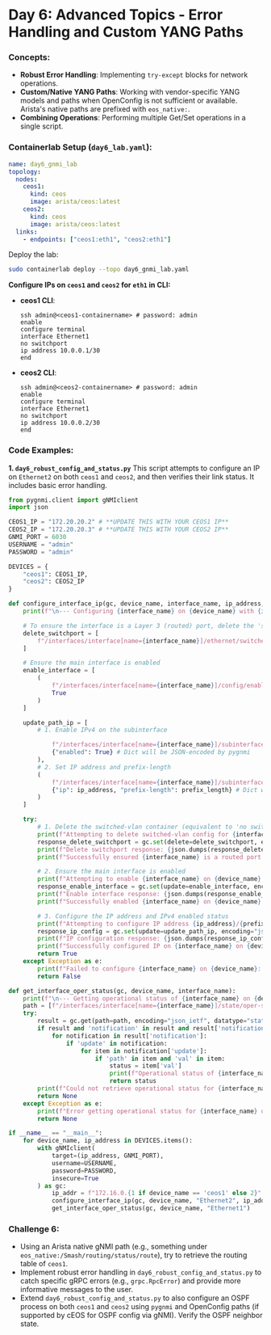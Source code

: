 # Day 6: Advanced Topics - Error Handling and Custom YANG Paths

### Concepts:

  * **Robust Error Handling**: Implementing `try-except` blocks for network operations.
  * **Custom/Native YANG Paths**: Working with vendor-specific YANG models and paths when OpenConfig is not sufficient or available. Arista's native paths are prefixed with `eos_native:`.
  * **Combining Operations**: Performing multiple Get/Set operations in a single script.

### Containerlab Setup (`day6_lab.yaml`):

```yaml
name: day6_gnmi_lab
topology:
  nodes:
    ceos1:
      kind: ceos
      image: arista/ceos:latest
    ceos2:
      kind: ceos
      image: arista/ceos:latest
  links:
    - endpoints: ["ceos1:eth1", "ceos2:eth1"]
```

Deploy the lab:

```bash
sudo containerlab deploy --topo day6_gnmi_lab.yaml
```

**Configure IPs on `ceos1` and `ceos2` for `eth1` in CLI:**

* **ceos1 CLI**:
  ```
  ssh admin@<ceos1-containername> # password: admin
  enable
  configure terminal
  interface Ethernet1
  no switchport
  ip address 10.0.0.1/30
  end
  ```
* **ceos2 CLI**:
  ```
  ssh admin@<ceos2-containername> # password: admin
  enable
  configure terminal
  interface Ethernet1
  no switchport
  ip address 10.0.0.2/30
  end
    ```

### Code Examples:

**1. `day6_robust_config_and_status.py`**
This script attempts to configure an IP on `Ethernet2` on both `ceos1` and `ceos2`, and then verifies their link status. It includes basic error handling.

```python
from pygnmi.client import gNMIclient
import json

CEOS1_IP = "172.20.20.2" # **UPDATE THIS WITH YOUR CEOS1 IP**
CEOS2_IP = "172.20.20.3" # **UPDATE THIS WITH YOUR CEOS2 IP**
GNMI_PORT = 6030
USERNAME = "admin"
PASSWORD = "admin"

DEVICES = {
    "ceos1": CEOS1_IP,
    "ceos2": CEOS2_IP
}

def configure_interface_ip(gc, device_name, interface_name, ip_address, prefix_length):
    print(f"\n--- Configuring {interface_name} on {device_name} with {ip_address}/{prefix_length} ---")

    # To ensure the interface is a Layer 3 (routed) port, delete the 'switched-vlan' container.
    delete_switchport = [
        f"/interfaces/interface[name={interface_name}]/ethernet/switched-vlan"
    ]

    # Ensure the main interface is enabled
    enable_interface = [
        (
            f"/interfaces/interface[name={interface_name}]/config/enabled",
            True 
        )
    ]

    update_path_ip = [
        # 1. Enable IPv4 on the subinterface

            f"/interfaces/interface[name={interface_name}]/subinterfaces/subinterface[index=0]/openconfig-if-ip:ipv4/config",
            {"enabled": True} # Dict will be JSON-encoded by pygnmi
        ),
        # 2. Set IP address and prefix-length
        (
            f"/interfaces/interface[name={interface_name}]/subinterfaces/subinterface[index=0]/openconfig-if-ip:ipv4/addresses/address[ip={ip_address}]/config",
            {"ip": ip_address, "prefix-length": prefix_length} # Dict will be JSON-encoded by pygnmi
        )
    ]

    try:
        # 1. Delete the switched-vlan container (equivalent to 'no switchport')
        print(f"Attempting to delete switched-vlan config for {interface_name} on {device_name}...")
        response_delete_switchport = gc.set(delete=delete_switchport, encoding="json_ietf")
        print(f"Delete switchport response: {json.dumps(response_delete_switchport, indent=2)}")
        print(f"Successfully ensured {interface_name} is a routed port on {device_name}.")

        # 2. Ensure the main interface is enabled
        print(f"Attempting to enable {interface_name} on {device_name}...")
        response_enable_interface = gc.set(update=enable_interface, encoding="json_ietf")
        print(f"Enable interface response: {json.dumps(response_enable_interface, indent=2)}")
        print(f"Successfully enabled {interface_name} on {device_name}.")

        # 3. Configure the IP address and IPv4 enabled status
        print(f"Attempting to configure IP address {ip_address}/{prefix_length} on {interface_name}.")
        response_ip_config = gc.set(update=update_path_ip, encoding="json_ietf")
        print(f"IP configuration response: {json.dumps(response_ip_config, indent=2)}")
        print(f"Successfully configured IP on {interface_name} on {device_name}.")
        return True
    except Exception as e:
        print(f"Failed to configure {interface_name} on {device_name}: {e}")
        return False

def get_interface_oper_status(gc, device_name, interface_name):
    print(f"\n--- Getting operational status of {interface_name} on {device_name} ---")
    path = [f"/interfaces/interface[name={interface_name}]/state/oper-status"]
    try:
        result = gc.get(path=path, encoding="json_ietf", datatype="state")
        if result and 'notification' in result and result['notification']:
            for notification in result['notification']:
                if 'update' in notification:
                    for item in notification['update']:
                        if 'path' in item and 'val' in item:
                            status = item['val']
                            print(f"Operational status of {interface_name} on {device_name}: {status}")
                            return status
        print(f"Could not retrieve operational status for {interface_name} on {device_name}.")
        return None
    except Exception as e:
        print(f"Error getting operational status for {interface_name} on {device_name}: {e}")
        return None

if __name__ == "__main__":
    for device_name, ip_address in DEVICES.items():
        with gNMIclient(
            target=(ip_address, GNMI_PORT),
            username=USERNAME,
            password=PASSWORD,
            insecure=True
        ) as gc:
            ip_addr = f"172.16.0.{1 if device_name == 'ceos1' else 2}"
            configure_interface_ip(gc, device_name, "Ethernet2", ip_addr, 24)
            get_interface_oper_status(gc, device_name, "Ethernet1")
```

### Challenge 6:

  * Using an Arista native gNMI path (e.g., something under `eos_native:/Smash/routing/status/route`), try to retrieve the routing table of `ceos1`.
  * Implement robust error handling in `day6_robust_config_and_status.py` to catch specific gRPC errors (e.g., `grpc.RpcError`) and provide more informative messages to the user.
  * Extend `day6_robust_config_and_status.py` to also configure an OSPF process on both `ceos1` and `ceos2` using `pygnmi` and OpenConfig paths (if supported by cEOS for OSPF config via gNMI). Verify the OSPF neighbor state.


